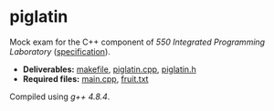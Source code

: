 # piglatin

Mock exam for the C++ component of _550 Integrated Programming Laboratory_ ([specification](spec.pdf)).

- __Deliverables:__ [makefile](makefile), [piglatin.cpp](piglatin.cpp), [piglatin.h](piglatin.h)
- __Required files:__ [main.cpp](main.cpp), [fruit.txt](fruit.txt)

Compiled using _g++ 4.8.4_.
